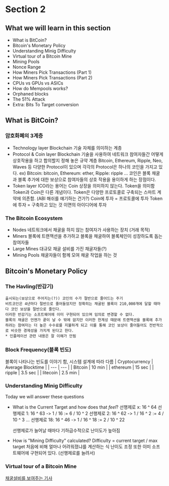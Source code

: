 # Section 2

## What we will learn in this section
- What is BitCoin?
- Bitcoin's Monetary Policy
- Understanding Minig Difficulty
- Virtual tour of a Bitcoin Mine
- Mining Pools
- Nonce Range
- How Miners Pick Transactions (Part 1)
- How Miners Pick Transactions (Part 2)
- CPUs vs GPUs vs ASICs
- How do Mempools works?
- Orphaned blocks
- The 51% Attack
- Extra: Bits To Target conversion

## What is BitCoin?
### 암호화폐의 3계층
- Technology layer
    Blockchain 기술 자체를 의미하는 계층
- Protocol & Coin layer
    Blockchain 기술을 사용하여 네트워크 참여자들간 어떻게 상호작용을 하고 합의할지 정해 놓은 규약 계층
    Bitcoin, Ethereum, Ripple, Neo, Waves 등 다양한 Protocol이 있으며 각각의 Protocol은 하나의 코인을 가지고 있다.
    ex) Bitcoin: bitcoin, Ethereum: ether, Ripple: ripple ...
    코인은 블록 채굴과 블록 추가에 대한 보상으로 참여자들의 상호 작용을 용이하게 하는 장점이다.
- Token layer
    ICO라는 용어는 Coin 상장을 의미하지 않는다. Token을 의미함
    Token과 Coin은 다른 개념이다.
    Token은 다양한 프로토콜로 구축되는 스마트 계약에 의존함. (ABI 해쉬를 얘기하는 건가?)
    Coin에 투자 = 프로토콜에 투자
    Token에 투자 = 구축하고 있는 것 이면의 아이디어에 투자

### The Bitcoin Ecosystem
- Nodes
    네트워크에서 채굴을 하지 않는 참여자가 사용하는 장치 (거래 목적)
- Miners
    블록에 트랜잭션을 추가하고 블록을 채굴하여 블록체인이 성장하도록 돕는 참여자들
- Large Mines
    대규모 채굴 설비를 가진 채굴자들(?)
- Mining Pools
    채굴자들이 함께 모여 채굴 작업을 하는 것

## Bitcoin's Monetary Policy

### The Havling(반감기)
    출시되는(보상으로 주어지는(?)) 코인의 수가 절반으로 줄어드는 주기
    비트코인은 4년마다 절반으로 줄어들었지만 정확히는 채굴된 블록이 210,000개에 달할 때마다 코인 보상을 절반으로 줄인다.
    이러한 반감기는 소프트웨어에 이미 구현되어 있으며 임의로 변경할 수 없다.
    블록의 채굴은 언젠가 끝이 날 수 밖에 없지만 이러한 한계성 때문에 트랜잭션을 블록에 추가하려는 참여자는 더 높은 수수료를 지불하게 되고 이를 통해 코인 보상이 줄어들어도 전반적으로 비슷한 경제성을 가지게 된다고 한다.
    * 인플레이션 관련 내용은 잘 이해가 안됨
### Block Frequency(블록 빈도)
블록이 나타나는 빈도를 이야기 함, 시스템 설계에 따라 다름
| Cryptocurrency | Average Blocktime |
| --- | --- |
| Bitcoin | 10 min |
| ethereum | 15 sec |
| ripple | 3.5 sec |
| litecoin | 2.5 min |

### Understanding Minig Difficulty
Today we will answer these questions
- What is the Current Target and how does that _feel_?
    선행제로 x: 16 ^ 64
    선행제로 1: 16 ^ 63 -> 1 / 16 := 6 / 10 ^ 2
    선행제로 2: 16 ^ 62 -> 1 / 16 ^ 2 := 4 / 10 ^ 3
    ...
    선행제로 18: 16 ^ 46 -> 1 / 16 ^ 18 := 2 / 10 ^ 22
    
    선행제로가 늘어날 때마다 기하급수적으로 난이도가 높아짐

- How is "Mining Difficulty" calculated?
Difficulty = current target / max target
처음에 비해 얼마나 어려워졌냐를 계산하는 식
난이도 조정 또한 이미 소프트웨어에 구현되어 있다. (선행제로를 늘려서)

### Virtual tour of a Bitcoin Mine
[채굴설비를 보여주는 기사](https://qz.com/1055126/photos-china-has-one-of-worlds-largest-bitcoin-mines/)
